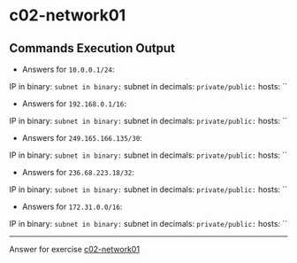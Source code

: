 # c02-network01

## Commands Execution Output

- Answers for `10.0.0.1/24`:

IP in binary: ``
subnet in binary: `` 
subnet in decimals: ``
private/public: ``
hosts: ``

- Answers for `192.168.0.1/16`:

IP in binary: ``
subnet in binary: `` 
subnet in decimals: ``
private/public: ``
hosts: ``

- Answers for `249.165.166.135/30`:

IP in binary: ``
subnet in binary: `` 
subnet in decimals: ``
private/public: ``
hosts: ``

- Answers for `236.68.223.18/32`:

IP in binary: ``
subnet in binary: `` 
subnet in decimals: ``
private/public: ``
hosts: ``

- Answers for `172.31.0.0/16`:

IP in binary: ``
subnet in binary: `` 
subnet in decimals: ``
private/public: ``
hosts: ``

<!-- Don't change anything below this point-->
***
Answer for exercise [c02-network01](https://github.com/devopsacademyau/academy/blob/2c681013824a95a86aa9c311b63878f0cebc6602/classes/02class/README.md)